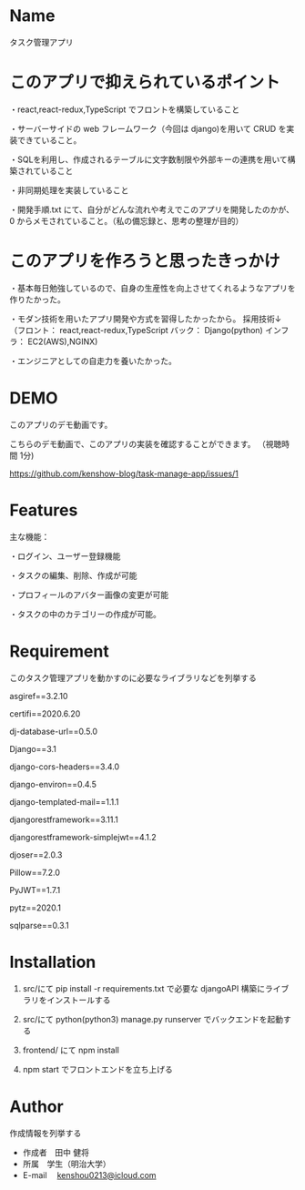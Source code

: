 # Name

タスク管理アプリ

# このアプリで抑えられているポイント

・react,react-redux,TypeScript でフロントを構築していること

・サーバーサイドの web フレームワーク（今回は django)を用いて CRUD を実装できていること。

・SQLを利用し、作成されるテーブルに文字数制限や外部キーの連携を用いて構築されていること

・非同期処理を実装していること

・開発手順.txt にて、自分がどんな流れや考えでこのアプリを開発したのかが、0 からメモされていること。（私の備忘録と、思考の整理が目的）


# このアプリを作ろうと思ったきっかけ

・基本毎日勉強しているので、自身の生産性を向上させてくれるようなアプリを作りたかった。

・モダン技術を用いたアプリ開発や方式を習得したかったから。
採用技術↓
（フロント： react,react-redux,TypeScript
 バック： Django(python)
 インフラ： EC2(AWS),NGINX)

・エンジニアとしての自走力を養いたかった。


# DEMO
このアプリのデモ動画です。

こちらのデモ動画で、このアプリの実装を確認することができます。
（視聴時間 1分)

https://github.com/kenshow-blog/task-manage-app/issues/1

# Features

主な機能：

・ログイン、ユーザー登録機能

・タスクの編集、削除、作成が可能

・プロフィールのアバター画像の変更が可能

・タスクの中のカテゴリーの作成が可能。

# Requirement

このタスク管理アプリを動かすのに必要なライブラリなどを列挙する

asgiref==3.2.10

certifi==2020.6.20

dj-database-url==0.5.0

Django==3.1

django-cors-headers==3.4.0

django-environ==0.4.5

django-templated-mail==1.1.1

djangorestframework==3.11.1

djangorestframework-simplejwt==4.1.2

djoser==2.0.3

Pillow==7.2.0

PyJWT==1.7.1

pytz==2020.1

sqlparse==0.3.1

# Installation

1.  src/にて
    pip install -r requirements.txt
    で必要な djangoAPI 構築にライブラリをインストールする

2.  src/にて
    python(python3) manage.py runserver
    でバックエンドを起動する

3.  frontend/
    にて
    npm install

4.  npm start
    でフロントエンドを立ち上げる



# Author

作成情報を列挙する

- 作成者　田中 健将
- 所属　学生（明治大学）
- E-mail 　kenshou0213@icloud.com
